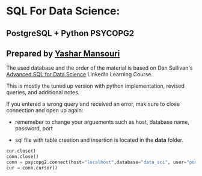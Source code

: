 # SQL For Data Science:  

## PostgreSQL + Python PSYCOPG2

## Prepared by [Yashar Mansouri](www.https://www.linkedin.com/in/yasharmansouri)

The used database and the order of the material is based on Dan Sullivan's [Advanced SQL for Data Science](https://www.linkedin.com/learning/advanced-sql-for-data-scientists/window-functions-over-partition) LinkedIn Learning Course.

This is mostly the tuned up version with python implementation,  revised queries, and additional notes.

If you entered a wrong query and received an error, mak sure to close connection and open up again:  

- rememeber to change your arguements such as host, database name, password, port

- sql file with table creation and insertion is located in the **data** folder.

```python
cur.close()
conn.close()
conn = psycopg2.connect(host="localhost",database="data_sci", user="postgres", password="password", port=5432)
cur = conn.cursor()
```